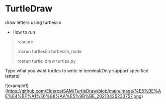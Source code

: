 # TurtleDraw
draw letters using turtlesim

+ How to run
> roscore
> 
> rosrun turtlesim turtlesim_node
> 
> rosrun turtle_draw turtles.py

Type what you want turtles to write in terminal(Only support specified letters)

![example1]
(https://github.com/EldercatSAM/TurtleDraw/blob/main/image/%E5%BE%AE%E4%BF%A1%E6%88%AA%E5%9B%BE_20210425233757.png)
